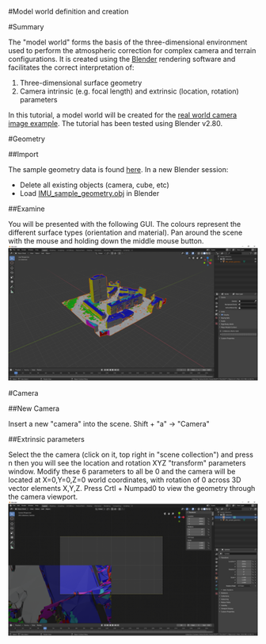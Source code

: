 #Model world definition and creation

#Summary

The "model world" forms the basis of the three-dimensional environment used to perform the atmospheric correction for complex camera and terrain configurations. It is created using the [Blender](https://www.blender.org/) rendering software and facilitates the correct interpretation of:

1. Three-dimensional surface geometry
2. Camera intrinsic (e.g. focal length) and extrinsic (location, rotation) parameters

In this tutorial, a model world will be created for the [real world camera image example](tutorials/Real-world-images). The tutorial has been tested using Blender v2.80.

#Geometry

##Import

The sample geometry data is found [here](README_files/geometry). In a new Blender session:
- Delete all existing objects (camera, cube, etc)
- Load [IMU_sample_geometry.obj](README_files/geometry/IMU_sample_geometry.obj) in Blender

##Examine

You will be presented with the following GUI. The colours represent the different surface types (orientation and material). Pan around the scene with the mouse and holding down the middle mouse button.
![BlenderGUI_read3Dmodel](README_files/figure-misc/BlenderGUI_1.PNG)


#Camera

##New Camera

Insert a new "camera" into the scene.
 Shift + "a" -> "Camera"
 
##Extrinsic parameters

Select the the camera (click on it, top right in "scene collection") and press 
  n
then you will see the location and rotation XYZ "transform" parameters window.
Modify these 6 parameters to all be 0 and the camera will be located at X=0,Y=0,Z=0 world coordinates, with rotation of 0 across 3D vector elements X,Y,Z. Press
  Crtl + Numpad0
to view the geometry through the camera viewport.
![BlenderGUI_cameraViewport](README_files/figure-misc/BlenderGUI_2.PNG)



